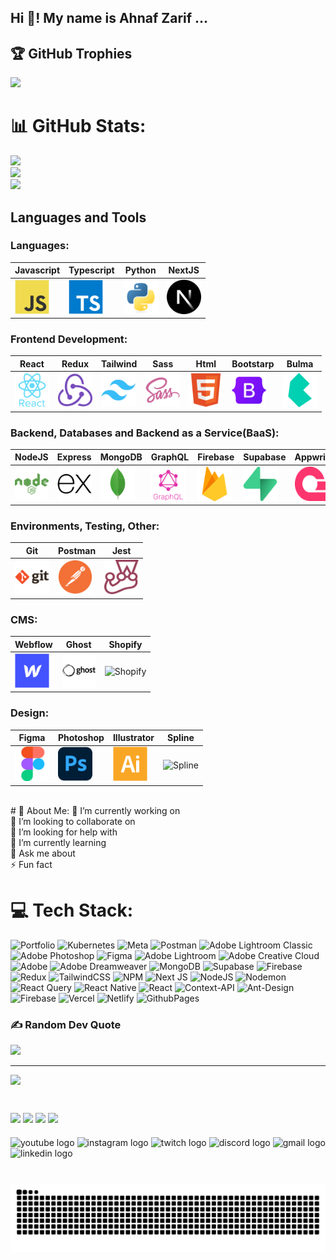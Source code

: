 <h2 align="left">Hi 👋! My name is Ahnaf Zarif ... </h2>

## 🏆 GitHub Trophies
![](https://github-profile-trophy.vercel.app/?username=zarifc573&theme=radical&no-frame=false&no-bg=true&margin-w=4)

# 📊 GitHub Stats:
![](https://github-readme-stats.vercel.app/api?username=zarifc573&theme=dark&hide_border=false&include_all_commits=false&count_private=false)<br/>
![](https://github-readme-streak-stats.herokuapp.com/?user=zarifc573&theme=dark&hide_border=false)<br/>
![](https://github-readme-stats.vercel.app/api/top-langs/?username=zarifc573&theme=dark&hide_border=false&include_all_commits=false&count_private=false&layout=compact)


###
<div>


## Languages and Tools 
<div>

### Languages:
| Javascript | Typescript | Python | NextJS |
|----------|----------|----------|-----|
|  <img src="https://github.com/devicons/devicon/blob/master/icons/javascript/javascript-original.svg" title="Javascript"  alt="Javascript" width="55" height="55"/> |  <img src="https://github.com/devicons/devicon/blob/master/icons/typescript/typescript-original.svg" title="Typescript"  alt="Typescript" width="55" height="55"/> |  <img src="https://github.com/devicons/devicon/blob/master/icons/python/python-original.svg" title="Python" alt="Python" width="55" height="55"/> |  <img src="https://github.com/devicons/devicon/blob/master/icons/nextjs/nextjs-original.svg" title="NextJS" alt="NextJS" width="55" height="55"/>|


### Frontend Development:

| React | Redux | Tailwind | Sass | Html | Bootstarp | Bulma |
|----------|----------|----------|----------|----------|----------|----------|
|  <img src="https://github.com/devicons/devicon/blob/master/icons/react/react-original-wordmark.svg" title="React"  alt="React" width="55" height="55"/>|  <img src="https://github.com/devicons/devicon/blob/master/icons/redux/redux-original.svg" title="Redux"  alt="Redux" width="55" height="55"/>|  <img src="https://github.com/devicons/devicon/blob/master/icons/tailwindcss/tailwindcss-original.svg" title="Tailwind" alt="Tailwind" width="55" height="55"/>|  <img src="https://github.com/devicons/devicon/blob/master/icons/sass/sass-original.svg" title="Sass" alt="Sass" width="55" height="55"/>|  <img src="https://github.com/devicons/devicon/blob/master/icons/html5/html5-original.svg" title="Html" alt="Html" width="55" height="55"/>|  <img src="https://github.com/devicons/devicon/blob/master/icons/bootstrap/bootstrap-original.svg" title="Bootstarp" alt="Bootstrap" width="55" height="55"/>| <img src="https://github.com/devicons/devicon/blob/master/icons/bulma/bulma-plain.svg" title="Bulma" alt="Bulma" width="55" height="55"/>|



### Backend, Databases and Backend as a Service(BaaS):

| NodeJS | Express | MongoDB | GraphQL | Firebase | Supabase | Appwrite |
|----------|----------|----------|----------|----------|----------|----------|
|<img src="https://github.com/devicons/devicon/blob/master/icons/nodejs/nodejs-plain-wordmark.svg" title="NodeJs" alt="NodeJs" width="55" height="55"/>|<img src="https://github.com/devicons/devicon/blob/master/icons/express/express-original.svg" title="Express" alt="Express" width="55" height="55"/>|<img src="https://github.com/devicons/devicon/blob/master/icons/mongodb/mongodb-original.svg" title="MongoDB" alt="MongoDB" width="55" height="55"/>|<img src="https://github.com/devicons/devicon/blob/master/icons/graphql/graphql-plain-wordmark.svg" title="GraphQL" alt="GraphQL" width="55" height="55"/>|<img src="https://github.com/devicons/devicon/blob/master/icons/firebase/firebase-original.svg" title="Firebase" alt="Firebase" width="55" height="55"/>|<img src="https://github.com/devicons/devicon/blob/master/icons/supabase/supabase-original.svg" title="Supabase" alt="Supabase" width="55" height="55"/>|<img src="https://github.com/devicons/devicon/blob/master/icons/appwrite/appwrite-original.svg" title="Appwite" alt="Appwrite" width="55" height="55"/>|



  
### Environments, Testing, Other:

| Git | Postman | Jest |
|----------|----------|----------|
|<img src="https://github.com/devicons/devicon/blob/master/icons/git/git-original-wordmark.svg" title="Git" alt="Git" width="55" height="55"/>|<img src="https://github.com/devicons/devicon/blob/master/icons/postman/postman-original.svg" title="Postman" alt="Postman" width="55" height="55"/>|<img src="https://github.com/devicons/devicon/blob/master/icons/jest/jest-plain.svg" title="Jest" alt="Jest" width="55" height="55"/>|

### CMS:
| Webflow | Ghost | Shopify |
|----------|----------|----------|
|  <img src="https://github.com/devicons/devicon/blob/master/icons/webflow/webflow-original.svg" title="Webflow" alt="Webflow" width="55" height="55"/> |  <img src="https://github.com/devicons/devicon/blob/master/icons/ghost/ghost-original-wordmark.svg" title="Ghost"  alt="Ghost" width="55" height="55"/> |  <img src="https://cdn3.iconfinder.com/data/icons/social-media-2068/64/_shopping-512.png" title="Shopify" alt="Shopify" width="55" height="55"/> |
  ### Design:
| Figma | Photoshop | Illustrator | Spline |
|----------|----------|----------|-----|
|  <img src="https://github.com/devicons/devicon/blob/master/icons/figma/figma-original.svg" title="Figma"  alt="Figma" width="55" height="55"/> |  <img src="https://github.com/devicons/devicon/blob/master/icons/photoshop/photoshop-original.svg" title="Photoshop"  alt="Photoshop" width="55" height="55"/> |  <img src="https://github.com/devicons/devicon/blob/master/icons/illustrator/illustrator-plain.svg" title="Illustrator" alt="Illustrator" width="55" height="55"/> |  <img src="https://refer-production.s3.us-east-2.amazonaws.com/favicon/spline.design/d474ea8f-6bbc-4483-bfca-7e1939a7a10b.jpg" title="Spline" alt="Spline" width="55" height="55"/>|
</div>
<br>
<div align="left">
 # 💫 About Me:
🔭 I’m currently working on<br>👯 I’m looking to collaborate on<br>🤝 I’m looking for help with<br>🌱 I’m currently learning<br>💬 Ask me about<br>⚡ Fun fact


# 💻 Tech Stack:
![Portfolio](https://img.shields.io/badge/Portfolio-%23000000.svg?style=for-the-badge&logo=firefox&logoColor=#FF7139) ![Kubernetes](https://img.shields.io/badge/kubernetes-%23326ce5.svg?style=for-the-badge&logo=kubernetes&logoColor=white) ![Meta](https://img.shields.io/badge/Meta-%230467DF.svg?style=for-the-badge&logo=Meta&logoColor=white) ![Postman](https://img.shields.io/badge/Postman-FF6C37?style=for-the-badge&logo=postman&logoColor=white) ![Adobe Lightroom Classic](https://img.shields.io/badge/Adobe%20Lightroom%20Classic-31A8FF.svg?style=for-the-badge&logo=Adobe%20Lightroom%20Classic&logoColor=white) ![Adobe Photoshop](https://img.shields.io/badge/adobe%20photoshop-%2331A8FF.svg?style=for-the-badge&logo=adobe%20photoshop&logoColor=white) ![Figma](https://img.shields.io/badge/figma-%23F24E1E.svg?style=for-the-badge&logo=figma&logoColor=white) ![Adobe Lightroom](https://img.shields.io/badge/Adobe%20Lightroom-31A8FF.svg?style=for-the-badge&logo=Adobe%20Lightroom&logoColor=white) ![Adobe Creative Cloud](https://img.shields.io/badge/Adobe%20Creative%20Cloud-DA1F26.svg?style=for-the-badge&logo=Adobe%20Creative%20Cloud&logoColor=white) ![Adobe](https://img.shields.io/badge/adobe-%23FF0000.svg?style=for-the-badge&logo=adobe&logoColor=white) ![Adobe Dreamweaver](https://img.shields.io/badge/Adobe%20Dreamweaver-FF61F6.svg?style=for-the-badge&logo=Adobe%20Dreamweaver&logoColor=white) ![MongoDB](https://img.shields.io/badge/MongoDB-%234ea94b.svg?style=for-the-badge&logo=mongodb&logoColor=white) ![Supabase](https://img.shields.io/badge/Supabase-3ECF8E?style=for-the-badge&logo=supabase&logoColor=white) ![Firebase](https://img.shields.io/badge/firebase-a08021?style=for-the-badge&logo=firebase&logoColor=ffcd34) ![Redux](https://img.shields.io/badge/redux-%23593d88.svg?style=for-the-badge&logo=redux&logoColor=white) ![TailwindCSS](https://img.shields.io/badge/tailwindcss-%2338B2AC.svg?style=for-the-badge&logo=tailwind-css&logoColor=white) ![NPM](https://img.shields.io/badge/NPM-%23CB3837.svg?style=for-the-badge&logo=npm&logoColor=white) ![Next JS](https://img.shields.io/badge/Next-black?style=for-the-badge&logo=next.js&logoColor=white) ![NodeJS](https://img.shields.io/badge/node.js-6DA55F?style=for-the-badge&logo=node.js&logoColor=white) ![Nodemon](https://img.shields.io/badge/NODEMON-%23323330.svg?style=for-the-badge&logo=nodemon&logoColor=%BBDEAD) ![React Query](https://img.shields.io/badge/-React%20Query-FF4154?style=for-the-badge&logo=react%20query&logoColor=white) ![React Native](https://img.shields.io/badge/react_native-%2320232a.svg?style=for-the-badge&logo=react&logoColor=%2361DAFB) ![React](https://img.shields.io/badge/react-%2320232a.svg?style=for-the-badge&logo=react&logoColor=%2361DAFB) ![Context-API](https://img.shields.io/badge/Context--Api-000000?style=for-the-badge&logo=react) ![Ant-Design](https://img.shields.io/badge/-AntDesign-%230170FE?style=for-the-badge&logo=ant-design&logoColor=white) ![Firebase](https://img.shields.io/badge/firebase-%23039BE5.svg?style=for-the-badge&logo=firebase) ![Vercel](https://img.shields.io/badge/vercel-%23000000.svg?style=for-the-badge&logo=vercel&logoColor=white) ![Netlify](https://img.shields.io/badge/netlify-%23000000.svg?style=for-the-badge&logo=netlify&logoColor=#00C7B7) ![GithubPages](https://img.shields.io/badge/github%20pages-121013?style=for-the-badge&logo=github&logoColor=white)

### ✍️ Random Dev Quote
![](https://quotes-github-readme.vercel.app/api?type=horizontal&theme=radical)

---
[![](https://visitcount.itsvg.in/api?id=zarifc573&icon=0&color=0)](https://visitcount.itsvg.in)


</div>

###
<br>
<div align="left">
  <img align="center" height="150" src="https://miro.medium.com/v2/resize:fit:2160/1*H7XzqV0r4YdQK90w3Rf67w.gif"  />
<img align="center" height="150" src="https://cdn.dribbble.com/users/192882/screenshots/4659605/dribbble-animation.gif"  />
<img align="center" height="150" src="https://miro.medium.com/v2/resize:fit:1400/0*pT_l0oZFmEeuCVSJ.gif"  />
<img align="center" height="150" src="https://cdn.dribbble.com/users/187742/screenshots/3477661/media/5dea2570078c0adf87b9c2a0231273fe.gif"  />
</div>


###


###

<div align="left">
  <img src="https://img.shields.io/static/v1?message=Youtube&logo=youtube&label=&color=FF0000&logoColor=white&labelColor=&style=for-the-badge" height="35" alt="youtube logo"  />
  <img src="https://img.shields.io/static/v1?message=Instagram&logo=instagram&label=&color=E4405F&logoColor=white&labelColor=&style=for-the-badge" height="35" alt="instagram logo"  />
  <img src="https://img.shields.io/static/v1?message=Twitch&logo=twitch&label=&color=9146FF&logoColor=white&labelColor=&style=for-the-badge" height="35" alt="twitch logo"  />
  <img src="https://img.shields.io/static/v1?message=Discord&logo=discord&label=&color=7289DA&logoColor=white&labelColor=&style=for-the-badge" height="35" alt="discord logo"  />
  <img src="https://img.shields.io/static/v1?message=Gmail&logo=gmail&label=&color=D14836&logoColor=white&labelColor=&style=for-the-badge" height="35" alt="gmail logo"  />
  <img src="https://img.shields.io/static/v1?message=LinkedIn&logo=linkedin&label=&color=0077B5&logoColor=white&labelColor=&style=for-the-badge" height="35" alt="linkedin logo"  />
</div>

###

<br clear="both">

<img alt="github contribution grid snake animation" src="https://raw.githubusercontent.com/zarifc573/zarifc573/output/github-contribution-grid-snake.svg">

###
